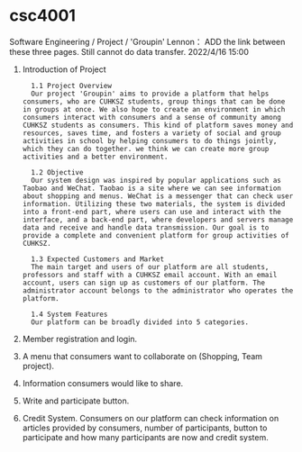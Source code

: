 # csc4001
Software Engineering / Project / 'Groupin'
Lennon： ADD the link between these three pages. Still cannot do data transfer. 2022/4/16 15:00
         
1. Introduction of Project
         
         1.1 Project Overview
         Our project 'Groupin' aims to provide a platform that helps consumers, who are CUHKSZ students, group things that can be done in groups at once. We also hope to create an environment in which consumers interact with consumers and a sense of community among CUHKSZ students as consumers. This kind of platform saves money and resources, saves time, and fosters a variety of social and group activities in school by helping consumers to do things jointly, which they can do together. we think we can create more group activities and a better environment.

         1.2 Objective
         Our system design was inspired by popular applications such as Taobao and WeChat. Taobao is a site where we can see information about shopping and menus. WeChat is a messenger that can check user information. Utilizing these two materials, the system is divided into a front-end part, where users can use and interact with the interface, and a back-end part, where developers and servers manage data and receive and handle data transmission. Our goal is to provide a complete and convenient platform for group activities of CUHKSZ.

         1.3 Expected Customers and Market
         The main target and users of our platform are all students, professors and staff with a CUHKSZ email account. With an email account, users can sign up as customers of our platform. The administrator account belongs to the administrator who operates the platform.

         1.4 System Features
         Our platform can be broadly divided into 5 categories.
1. Member registration and login.
2. A menu that consumers want to collaborate on (Shopping, Team project).
3. Information consumers would like to share.
4. Write and participate button.
5. Credit System.
Consumers on our platform can check information on articles provided by consumers, number of participants, button to participate and how many participants are now and credit system.
